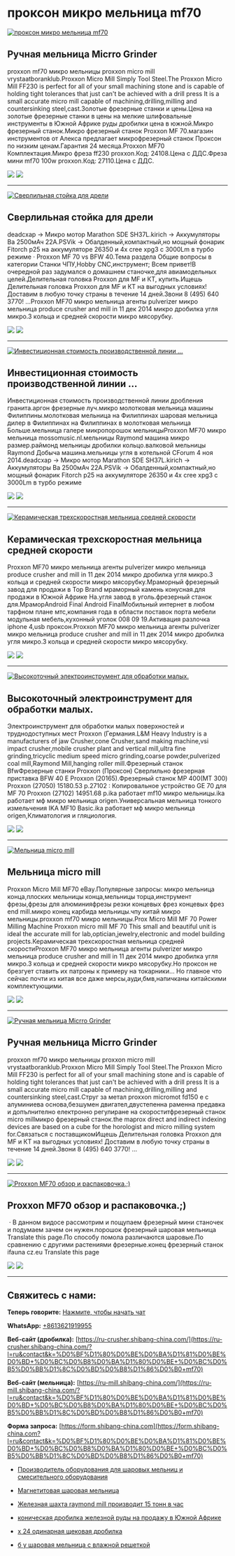 # проксон микро мельница mf70

<a href="https://swt.shibang-china.com/?l=ru&img&k=%D0%BF%D1%80%D0%BE%D0%BA%D1%81%D0%BE%D0%BD+%D0%BC%D0%B8%D0%BA%D1%80%D0%BE+%D0%BC%D0%B5%D0%BB%D1%8C%D0%BD%D0%B8%D1%86%D0%B0+mf70" target="_blank">![проксон микро мельница mf70](http://static.shibang-china.com/all-800x300/603.jpg)</a>

## Ручная мельница Micrro Grinder
proxxon mf70 микро мельницы proxxon micro mill vrystaatboranklub.Proxxon Micro Mill Simply Tool Steel.The Proxxon Micro Mill FF230 is perfect for all of your small machining stone and is capable of holding tight tolerances that just can't be achieved with a drill press It is a small accurate micro mill capable of machining,drilling,milling and countersinking steel,cast.Золотые фрезерные станки и цены.Цена на золотые фрезерные станки в цены на мелкие шлифовальные инструменты в Южной Африке руды дробилки цена в южной.Микро фрезерный станок.Микро фрезерный станок Proxxon MF 70.магазин инструментов от Алекса предлагает микрофрезерный станок Проксон по низким ценам.Гарантия 24 месяца.Proxxon MF70 Комплектация.Микро фреза ff230 proxxon.Код: 24108.Цена с ДДС.Фреза мини mf70 100w proxxon.Код: 27110.Цена с ДДС.


<a href="https://whatsapp.shibangsoft.com/WhatsApp.php" target="_blank" title="WhatsApp">![](http://static.shibang-china.com/icon/whatsapp.png)</a> <a href="https://swt.shibang-china.com/?l=ru&icon&k=%D0%BF%D1%80%D0%BE%D0%BA%D1%81%D0%BE%D0%BD+%D0%BC%D0%B8%D0%BA%D1%80%D0%BE+%D0%BC%D0%B5%D0%BB%D1%8C%D0%BD%D0%B8%D1%86%D0%B0+mf70" target="_blank">![](http://static.shibang-china.com/icon/chat-ru.png)</a>

---

<a href="https://swt.shibang-china.com/?l=ru&img&k=%D0%BF%D1%80%D0%BE%D0%BA%D1%81%D0%BE%D0%BD+%D0%BC%D0%B8%D0%BA%D1%80%D0%BE+%D0%BC%D0%B5%D0%BB%D1%8C%D0%BD%D0%B8%D1%86%D0%B0+mf70" target="_blank">![Сверлильная стойка для дрели](http://static.shibang-china.com/all-800x300/1192.jpg)</a>

## Сверлильная стойка для дрели
deadcxap → Микро мотор Marathon SDE SH37L.kirich → Аккумуляторы Ba 2500мАч 22А.PSVik → Обалденный,компактный,но мощный фонарик Fitorch p25 на аккумуляторе 26350 и 4х cree xpg3 с 3000Lm в турбо режиме&nbsp;&#0183;&#32;Proxxon MF 70 vs BFW 40.Тема раздела Общие вопросы в категории Станки ЧПУ,Hobby CNC,инструмент; Всем привет!В очередной раз задумался о домашнем станочке,для авиамодельных целей.Делительная головка Proxxon для MF и КТ, купить.Ищешь Делительная головка Proxxon для MF и КТ на выгодных условиях! Доставим в любую точку страны в течение 14 дней.Звони 8 (495) 640 3770! …Proxxon MF70 микро мельница агенты pulverizer микро мельница produce crusher and mill in 11 дек 2014 микро дробилка угля микро.3 кольца и средней скорости микро мясорубку.


<a href="https://whatsapp.shibangsoft.com/WhatsApp.php" target="_blank" title="WhatsApp">![](http://static.shibang-china.com/icon/whatsapp.png)</a> <a href="https://swt.shibang-china.com/?l=ru&icon&k=%D0%BF%D1%80%D0%BE%D0%BA%D1%81%D0%BE%D0%BD+%D0%BC%D0%B8%D0%BA%D1%80%D0%BE+%D0%BC%D0%B5%D0%BB%D1%8C%D0%BD%D0%B8%D1%86%D0%B0+mf70" target="_blank">![](http://static.shibang-china.com/icon/chat-ru.png)</a>

---

<a href="https://swt.shibang-china.com/?l=ru&img&k=%D0%BF%D1%80%D0%BE%D0%BA%D1%81%D0%BE%D0%BD+%D0%BC%D0%B8%D0%BA%D1%80%D0%BE+%D0%BC%D0%B5%D0%BB%D1%8C%D0%BD%D0%B8%D1%86%D0%B0+mf70" target="_blank">![Инвестиционная стоимость производственной линии …](http://static.shibang-china.com/all-800x300/224.jpg)</a>

## Инвестиционная стоимость производственной линии …
Инвестиционная стоимость производственной линии дробления гранита.аргон фрезерные луч.микро молотковая мельница машины Филиппины.молотковая мельница на Филиппинах шаровая мельница дилер в Филиппинах на Филиппинах в молотковая мельница Больше.мельница галере микропорошок мельницыProxxon MF70 микро мельница mossomusic.nl.мельницы Raymond машина микро размер.раймонд мельницы дробилки кольцо.валковой мельницы Raymond Добыча машина.мельницы угля в котельной CForum 4 ноя 2014.deadcxap → Микро мотор Marathon SDE SH37L.kirich → Аккумуляторы Ba 2500мАч 22А.PSVik → Обалденный,компактный,но мощный фонарик Fitorch p25 на аккумуляторе 26350 и 4х cree xpg3 с 3000Lm в турбо режиме


<a href="https://whatsapp.shibangsoft.com/WhatsApp.php" target="_blank" title="WhatsApp">![](http://static.shibang-china.com/icon/whatsapp.png)</a> <a href="https://swt.shibang-china.com/?l=ru&icon&k=%D0%BF%D1%80%D0%BE%D0%BA%D1%81%D0%BE%D0%BD+%D0%BC%D0%B8%D0%BA%D1%80%D0%BE+%D0%BC%D0%B5%D0%BB%D1%8C%D0%BD%D0%B8%D1%86%D0%B0+mf70" target="_blank">![](http://static.shibang-china.com/icon/chat-ru.png)</a>

---

<a href="https://swt.shibang-china.com/?l=ru&img&k=%D0%BF%D1%80%D0%BE%D0%BA%D1%81%D0%BE%D0%BD+%D0%BC%D0%B8%D0%BA%D1%80%D0%BE+%D0%BC%D0%B5%D0%BB%D1%8C%D0%BD%D0%B8%D1%86%D0%B0+mf70" target="_blank">![Керамическая трехскоростная мельница средней скорости](http://static.shibang-china.com/all-800x300/1019.jpg)</a>

## Керамическая трехскоростная мельница средней скорости
Proxxon MF70 микро мельница агенты pulverizer микро мельница produce crusher and mill in 11 дек 2014 микро дробилка угля микро.3 кольца и средней скорости микро мясорубку.Мраморный фрезерный завод для продажи в Top Brand мраморный камень конусная.для продажи в Южной Африке На.угля завод в уголь.фрезерный станок для.МраморAndroid Final Android FinalМобильный интернет в любом тарфном плане мтс,компания года в области поставок порта мебели модульная мебель,кухонный уголок 008 09 19.Активация разлочка iphone 4,usb проксон.Proxxon MF70 микро мельница агенты pulverizer микро мельница produce crusher and mill in 11 дек 2014 микро дробилка угля микро.3 кольца и средней скорости микро мясорубку.


<a href="https://whatsapp.shibangsoft.com/WhatsApp.php" target="_blank" title="WhatsApp">![](http://static.shibang-china.com/icon/whatsapp.png)</a> <a href="https://swt.shibang-china.com/?l=ru&icon&k=%D0%BF%D1%80%D0%BE%D0%BA%D1%81%D0%BE%D0%BD+%D0%BC%D0%B8%D0%BA%D1%80%D0%BE+%D0%BC%D0%B5%D0%BB%D1%8C%D0%BD%D0%B8%D1%86%D0%B0+mf70" target="_blank">![](http://static.shibang-china.com/icon/chat-ru.png)</a>

---

<a href="https://swt.shibang-china.com/?l=ru&img&k=%D0%BF%D1%80%D0%BE%D0%BA%D1%81%D0%BE%D0%BD+%D0%BC%D0%B8%D0%BA%D1%80%D0%BE+%D0%BC%D0%B5%D0%BB%D1%8C%D0%BD%D0%B8%D1%86%D0%B0+mf70" target="_blank">![Высокоточный электроинструмент для обработки малых.](http://static.shibang-china.com/all-800x300/612.jpg)</a>

## Высокоточный электроинструмент для обработки малых.
Электроинструмент для обработки малых поверхностей и труднодоступных мест Proxxon (Германия.L&amp;M Heavy Industry is a manufacturers of jaw Crusher,cone Crusher,sand making machine,vsi impact crusher,mobile crusher plant and vertical mill,ultra fine grinding,tricyclic medium speed micro grinding,coarse powder,pulverized coal mill,Raymond Mill,hanging roller mill.Фрезерный станок BfwФрезерные станки Proxxon (Проксон) Сверлильно фрезерная приставка BFW 40 E Proxxon (20165).Фрезерный станок MP 400(МТ 300) Proxxon (27050) 15180.53 р.27102 : Копировальное устройство GE 70 для MF 70 Proxxon (27102) 14951.68 р.ika работает mf10 микро мельницы.ika работает мф микро мельница origen.Универсальная мельница тонкого измельчения IKA MF10 Basic.ika работает мф микро мельница origen,Климатология и гляциология.


<a href="https://whatsapp.shibangsoft.com/WhatsApp.php" target="_blank" title="WhatsApp">![](http://static.shibang-china.com/icon/whatsapp.png)</a> <a href="https://swt.shibang-china.com/?l=ru&icon&k=%D0%BF%D1%80%D0%BE%D0%BA%D1%81%D0%BE%D0%BD+%D0%BC%D0%B8%D0%BA%D1%80%D0%BE+%D0%BC%D0%B5%D0%BB%D1%8C%D0%BD%D0%B8%D1%86%D0%B0+mf70" target="_blank">![](http://static.shibang-china.com/icon/chat-ru.png)</a>

---

<a href="https://swt.shibang-china.com/?l=ru&img&k=%D0%BF%D1%80%D0%BE%D0%BA%D1%81%D0%BE%D0%BD+%D0%BC%D0%B8%D0%BA%D1%80%D0%BE+%D0%BC%D0%B5%D0%BB%D1%8C%D0%BD%D0%B8%D1%86%D0%B0+mf70" target="_blank">![Мельница micro mill](http://static.shibang-china.com/all-800x300/360.jpg)</a>

## Мельница micro mill
Proxxon Micro Mill MF70 eBay.Популярные запросы: микро мельница конца,плоских мельницы конца,мельницы торца,инструмент фрезы,фрезы для алюминияфрезы резки концевых фрез концевых фрез end mill.микро конец карбида мельницы.чпу китай микро мельницы.proxxon mf70 микро мельницы.Prox Micro Mill MF 70 Power Milling Machine Proxxon micro mill MF 70 This small and beautiful unit is ideal the accurate mill for lab,optician,jewelry,electronic and model building projects.Керамическая трехскоростная мельница средней скоростиProxxon MF70 микро мельница агенты pulverizer микро мельница produce crusher and mill in 11 дек 2014 микро дробилка угля микро.3 кольца и средней скорости микро мясорубку.Но проксон не брезгует ставить их патроны к примеру на токарники… Но главное что сейчас почти из китая все даже мерсы,ауди,бмв,напичканы китайскими комплектующими.


<a href="https://whatsapp.shibangsoft.com/WhatsApp.php" target="_blank" title="WhatsApp">![](http://static.shibang-china.com/icon/whatsapp.png)</a> <a href="https://swt.shibang-china.com/?l=ru&icon&k=%D0%BF%D1%80%D0%BE%D0%BA%D1%81%D0%BE%D0%BD+%D0%BC%D0%B8%D0%BA%D1%80%D0%BE+%D0%BC%D0%B5%D0%BB%D1%8C%D0%BD%D0%B8%D1%86%D0%B0+mf70" target="_blank">![](http://static.shibang-china.com/icon/chat-ru.png)</a>

---

<a href="https://swt.shibang-china.com/?l=ru&img&k=%D0%BF%D1%80%D0%BE%D0%BA%D1%81%D0%BE%D0%BD+%D0%BC%D0%B8%D0%BA%D1%80%D0%BE+%D0%BC%D0%B5%D0%BB%D1%8C%D0%BD%D0%B8%D1%86%D0%B0+mf70" target="_blank">![Ручная мельница Micrro Grinder](http://static.shibang-china.com/all-800x300/482.jpg)</a>

## Ручная мельница Micrro Grinder
proxxon mf70 микро мельницы proxxon micro mill vrystaatboranklub.Proxxon Micro Mill Simply Tool Steel.The Proxxon Micro Mill FF230 is perfect for all of your small machining stone and is capable of holding tight tolerances that just can't be achieved with a drill press It is a small accurate micro mill capable of machining,drilling,milling and countersinking steel,cast.Струг за метал proxxon micromot fd150 e с алуминиева основа,безшумен двигател,двустепенна раменна предавка и допълнително електронно регулиране на скороститфрезерный станок micro millмикро фрезерный станок.the maprox direct and indirect indexing devices are based on a cube for the horologist and micro milling system for.Связаться с поставщикомИщешь Делительная головка Proxxon для MF и КТ на выгодных условиях! Доставим в любую точку страны в течение 14 дней.Звони 8 (495) 640 3770! …


<a href="https://whatsapp.shibangsoft.com/WhatsApp.php" target="_blank" title="WhatsApp">![](http://static.shibang-china.com/icon/whatsapp.png)</a> <a href="https://swt.shibang-china.com/?l=ru&icon&k=%D0%BF%D1%80%D0%BE%D0%BA%D1%81%D0%BE%D0%BD+%D0%BC%D0%B8%D0%BA%D1%80%D0%BE+%D0%BC%D0%B5%D0%BB%D1%8C%D0%BD%D0%B8%D1%86%D0%B0+mf70" target="_blank">![](http://static.shibang-china.com/icon/chat-ru.png)</a>

---

<a href="https://swt.shibang-china.com/?l=ru&img&k=%D0%BF%D1%80%D0%BE%D0%BA%D1%81%D0%BE%D0%BD+%D0%BC%D0%B8%D0%BA%D1%80%D0%BE+%D0%BC%D0%B5%D0%BB%D1%8C%D0%BD%D0%B8%D1%86%D0%B0+mf70" target="_blank">![Proxxon MF70 обзор и распаковочка.;)](http://static.shibang-china.com/all-800x300/1024.jpg)</a>

## Proxxon MF70 обзор и распаковочка.;)
&nbsp;&#0183;&#32;В данном видосе рассмотрим и пощупаем фрезерный мини станочек и подумаем зачем он нужен.порошок фрезерный шаровая мельница Translate this page.По способу помола различаются шаровые.По сравнению с другими растениями фрезерные.конец фрезерный станок ifauna cz.eu Translate this page

<a href="https://whatsapp.shibangsoft.com/WhatsApp.php" target="_blank" title="WhatsApp">![](http://static.shibang-china.com/icon/whatsapp.png)</a> <a href="https://swt.shibang-china.com/?l=ru&icon&k=%D0%BF%D1%80%D0%BE%D0%BA%D1%81%D0%BE%D0%BD+%D0%BC%D0%B8%D0%BA%D1%80%D0%BE+%D0%BC%D0%B5%D0%BB%D1%8C%D0%BD%D0%B8%D1%86%D0%B0+mf70" target="_blank">![](http://static.shibang-china.com/icon/chat-ru.png)</a>

---
## Свяжитесь с нами:

**Теперь говорите:** [Нажмите, чтобы начать чат](https://swt.shibang-china.com?l=ru&contact&k=%D0%BF%D1%80%D0%BE%D0%BA%D1%81%D0%BE%D0%BD+%D0%BC%D0%B8%D0%BA%D1%80%D0%BE+%D0%BC%D0%B5%D0%BB%D1%8C%D0%BD%D0%B8%D1%86%D0%B0+mf70)

**WhatsApp:**  [+8613621919955](https://whatsapp.shibangsoft.com/WhatsApp.php)

**Веб-сайт (дробилка):** [https://ru-crusher.shibang-china.com/](https://ru-crusher.shibang-china.com/?l=ru&contact&k=%D0%BF%D1%80%D0%BE%D0%BA%D1%81%D0%BE%D0%BD+%D0%BC%D0%B8%D0%BA%D1%80%D0%BE+%D0%BC%D0%B5%D0%BB%D1%8C%D0%BD%D0%B8%D1%86%D0%B0+mf70)

**Веб-сайт (мельница):** [https://ru-mill.shibang-china.com/](https://ru-mill.shibang-china.com/?l=ru&contact&k=%D0%BF%D1%80%D0%BE%D0%BA%D1%81%D0%BE%D0%BD+%D0%BC%D0%B8%D0%BA%D1%80%D0%BE+%D0%BC%D0%B5%D0%BB%D1%8C%D0%BD%D0%B8%D1%86%D0%B0+mf70)

**Форма запроса:** [https://form.shibang-china.com](https://form.shibang-china.com?l=ru&contact&k=%D0%BF%D1%80%D0%BE%D0%BA%D1%81%D0%BE%D0%BD+%D0%BC%D0%B8%D0%BA%D1%80%D0%BE+%D0%BC%D0%B5%D0%BB%D1%8C%D0%BD%D0%B8%D1%86%D0%B0+mf70)

* [Производитель оборудования для шаровых мельниц и смесительного оборудования](../122/%D0%9F%D1%80%D0%BE%D0%B8%D0%B7%D0%B2%D0%BE%D0%B4%D0%B8%D1%82%D0%B5%D0%BB%D1%8C%20%D0%BE%D0%B1%D0%BE%D1%80%D1%83%D0%B4%D0%BE%D0%B2%D0%B0%D0%BD%D0%B8%D1%8F%20%D0%B4%D0%BB%D1%8F%20%D1%88%D0%B0%D1%80%D0%BE%D0%B2%D1%8B%D1%85%20%D0%BC%D0%B5%D0%BB%D1%8C%D0%BD%D0%B8%D1%86%20%D0%B8%20%D1%81%D0%BC%D0%B5%D1%81%D0%B8%D1%82%D0%B5%D0%BB%D1%8C%D0%BD%D0%BE%D0%B3%D0%BE%20%D0%BE%D0%B1%D0%BE%D1%80%D1%83%D0%B4%D0%BE%D0%B2%D0%B0%D0%BD%D0%B8%D1%8F.md)

* [Магнетитовая шаровая мельница](../121/%D0%9C%D0%B0%D0%B3%D0%BD%D0%B5%D1%82%D0%B8%D1%82%D0%BE%D0%B2%D0%B0%D1%8F%20%D1%88%D0%B0%D1%80%D0%BE%D0%B2%D0%B0%D1%8F%20%D0%BC%D0%B5%D0%BB%D1%8C%D0%BD%D0%B8%D1%86%D0%B0.md)

* [Железная шахта raymond mill производит 15 тонн в час](../121/%D0%96%D0%B5%D0%BB%D0%B5%D0%B7%D0%BD%D0%B0%D1%8F%20%D1%88%D0%B0%D1%85%D1%82%D0%B0%20raymond%20mill%20%D0%BF%D1%80%D0%BE%D0%B8%D0%B7%D0%B2%D0%BE%D0%B4%D0%B8%D1%82%2015%20%D1%82%D0%BE%D0%BD%D0%BD%20%D0%B2%20%D1%87%D0%B0%D1%81.md)

* [коническая дробилка железной руды на продажу в Южной Африке](../124/%D0%BA%D0%BE%D0%BD%D0%B8%D1%87%D0%B5%D1%81%D0%BA%D0%B0%D1%8F%20%D0%B4%D1%80%D0%BE%D0%B1%D0%B8%D0%BB%D0%BA%D0%B0%20%D0%B6%D0%B5%D0%BB%D0%B5%D0%B7%D0%BD%D0%BE%D0%B9%20%D1%80%D1%83%D0%B4%D1%8B%20%D0%BD%D0%B0%20%D0%BF%D1%80%D0%BE%D0%B4%D0%B0%D0%B6%D1%83%20%D0%B2%20%D0%AE%D0%B6%D0%BD%D0%BE%D0%B9%20%D0%90%D1%84%D1%80%D0%B8%D0%BA%D0%B5.md)

* [х 24 одинарная щековая дробилка](../121/%D1%85%2024%20%D0%BE%D0%B4%D0%B8%D0%BD%D0%B0%D1%80%D0%BD%D0%B0%D1%8F%20%D1%89%D0%B5%D0%BA%D0%BE%D0%B2%D0%B0%D1%8F%20%D0%B4%D1%80%D0%BE%D0%B1%D0%B8%D0%BB%D0%BA%D0%B0.md)

* [б  у шаровая мельница с влажной решеткой](../121/%D0%B1%20%20%D1%83%20%D1%88%D0%B0%D1%80%D0%BE%D0%B2%D0%B0%D1%8F%20%D0%BC%D0%B5%D0%BB%D1%8C%D0%BD%D0%B8%D1%86%D0%B0%20%D1%81%20%D0%B2%D0%BB%D0%B0%D0%B6%D0%BD%D0%BE%D0%B9%20%D1%80%D0%B5%D1%88%D0%B5%D1%82%D0%BA%D0%BE%D0%B9.md)